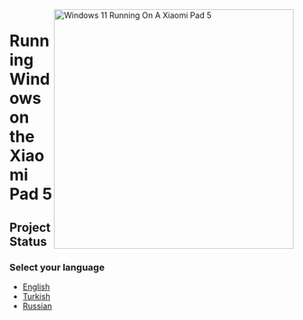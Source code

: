 <img align="right" src="https://raw.githubusercontent.com/erdilS/Port-Windows-11-Xiaomi-Pad-5/main/nabu.png" width="425" alt="Windows 11 Running On A Xiaomi Pad 5">

# Running Windows on the Xiaomi Pad 5

## Project Status

### Select your language

- [English](English/status.md)
- [Turkish](Turkish/status.md)
- [Russian](Russian/status.md)
